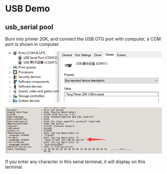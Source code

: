 # USB Demo

## usb_serial pool

Burn into primer 20K, and connect the USB OTG port with computer, a COM port is shown in computer.

![usb_serial_device](./../.assets/usb_serial_device.png)

![usb_descriptor](./../.assets/usb_descriptor.png)

If you enter any character in this serial terminal, it will display on this terminal.